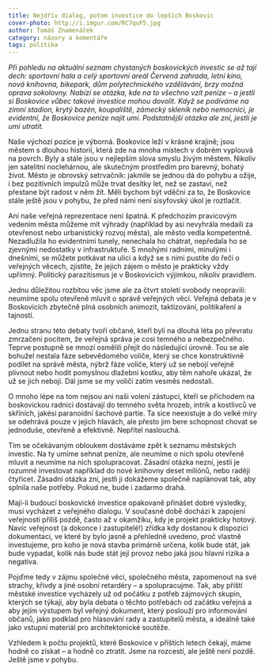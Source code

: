 ```yaml
---
title: Nejdřív dialog, potom investice do lepších Boskovic
cover-photo: http://i.imgur.com/RC7quF5.jpg
author: Tomáš Znamenáček
category: názory a komentáře
tags: politika
---
```


*Při pohledu na aktuální seznam chystaných boskovických investic se až tají dech: sportovní hala a celý sportovní areál Červená zahrada, letní kino, nová knihovna, bikepark, dům polytechnického vzdělávání, brzy možná oprava sokolovny. Nabízí se otázka, kde na to všechno vzít peníze – a jestli si Boskovice vůbec takové investice mohou dovolit. Když se podíváme na zimní stadion, krytý bazén, koupaliště, zámecký skleník nebo nemocnici, je evidentní, že Boskovice peníze najít umí. Podstatnější otázka ale zní, jestli je umí utratit.*

Naše výchozí pozice je výborná. Boskovice leží v krásné krajině; jsou městem s dlouhou historií, která zde na mnoha místech v dobrém vyplouvá na povrch. Byly a stále jsou v nejlepším slova smyslu živým městem. Nikoliv jen satelitní noclehárnou, ale skutečným prostředím pro barevný, bohatý život. Město je obrovský setrvačník: jakmile se jednou dá do pohybu a ožije, i bez pozitivních impulzů může trvat desítky let, než se zastaví, než přestane být radost v něm žít. Měli bychom být vděčni za to, že Boskovice stále ještě jsou v pohybu, že před námi není sisyfovský úkol je roztlačit.

Ani naše veřejná reprezentace není špatná. K předchozím pravicovým vedením města můžeme mít výhrady (například by asi nevyhrála medaili za otevřenost nebo urbanistický rozvoj města), ale město vedla kompetentně. Nezadlužila ho evidentními tunely, nenechala ho chátrat, nepředala ho se zjevnými nedostatky v infrastruktuře. S mnohými radními, minulými i dnešními, se můžete potkávat na ulici a když se s nimi pustíte do řeči o veřejných věcech, zjistíte, že jejich zájem o město je prakticky vždy upřímný. Politický parazitismus je v Boskovicích výjimkou, nikoliv pravidlem.

Jednu důležitou rozbitou věc jsme ale za čtvrt století svobody neopravili: neumíme spolu otevřeně mluvit o správě veřejných věcí. Veřejná debata je v Boskovicích zbytečně plná osobních animozit, taktizování, politikaření a tajností.

Jednu stranu této debaty tvoří občané, kteří byli na dlouhá léta po převratu zmrzačeni pocitem, že veřejná správa je cosi temného a nebezpečného. Teprve postupně se mnozí osmělili přejít do následující úrovně. Tou se ale bohužel nestala fáze sebevědomého voliče, který se chce konstruktivně podílet na správě města, nýbrž fáze voliče, který už se nebojí veřejně plivnout nebo hodit pomyslnou dlažební kostku, aby těm nahoře ukázal, že už se jich nebojí. Dál jsme se my voliči zatím vesměs nedostali.

O mnoho lépe na tom nejsou ani naši volení zástupci, kteří se příchodem na boskovickou radnici dostávají do temného světa hrozeb, intrik a kostlivců ve skříních, jakési paranoidní šachové partie. Ta sice neexistuje a do velké míry se odehrává pouze v jejich hlavách, ale přesto jim bere schopnost chovat se jednoduše, otevřeně a efektivně. Nepřítel naslouchá.

Tím se očekávaným obloukem dostáváme zpět k seznamu městských investic. Na ty umíme sehnat peníze, ale neumíme o nich spolu otevřeně mluvit a neumíme na nich spolupracovat. Zásadní otázka nezní, jestli je rozumné investovat například do nové knihovny deset miliónů, nebo raději čtyřicet. Zásadní otázka zní, jestli ji dokážeme společně naplánovat tak, aby splnila naše potřeby. Pokud ne, bude i zadarmo drahá.

Mají-li budoucí boskovické investice opakovaně přinášet dobré výsledky, musí vycházet z veřejného dialogu. V současné době dochází k zapojení veřejnosti příliš pozdě, často až v okamžiku, kdy je projekt prakticky hotový. Navíc veřejnost (a dokonce i zastupitelé!) zřídka kdy dostanou k dispozici dokumentaci, ve které by bylo jasně a přehledně uvedeno, proč vlastně investujeme, pro koho je nová stavba primárně určena, kolik bude stát, jak bude vypadat, kolik nás bude stát její provoz nebo jaká jsou hlavní rizika a negativa.

Pojďme tedy v zájmu společné věci, společného města, zapomenout na své strachy, křivdy a jiné osobní retardéry – a spolupracujme. Tak, aby příští městské investice vycházely už od počátku z potřeb zájmových skupin, kterých se týkají, aby byla debata o těchto potřebách od začátku veřejná a aby jejím výstupem byl veřejný dokument, který poslouží pro informování občanů, jako podklad pro hlasování rady a zastupitelů města, a ideálně také jako vstupní materiál pro architektonické soutěže.

Vzhledem k počtu projektů, které Boskovice v příštích letech čekají, máme hodně co získat – a hodně co ztratit. Jsme na rozcestí, ale ještě není pozdě. Ještě jsme v pohybu.